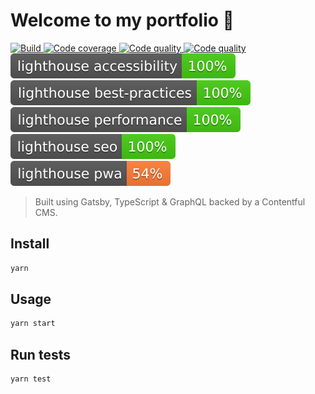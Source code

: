 # Welcome to my portfolio 👋

<p>
  <a href="https://github.com/covertbert/bertie-blackman/actions?query=workflow%3ABuild" target="_blank">
    <img alt="Build" src="https://github.com/covertbert/bertie-blackman/workflows/Build/badge.svg" />
  </a>
  <a href="https://codecov.io/gh/covertbert/bertie-blackman" target="_blank">
    <img alt="Code coverage" src="https://codecov.io/gh/covertbert/bertie-blackman/branch/master/graph/badge.svg" />
  </a>
  <a href="https://lgtm.com/projects/g/covertbert/bertie-blackman/context:javascript" target="_blank">
    <img alt="Code quality" src="https://img.shields.io/lgtm/grade/javascript/g/covertbert/bertie-blackman.svg?logo=lgtm&logoWidth=18" />
  </a> 
  <a href="https://badgen.net/badge/dependabot/enabled/green?icon=dependabot" target="_blank">
    <img alt="Code quality" src="https://badgen.net/badge/dependabot/enabled/green?icon=dependabot" />
  </a>  
  <a href="lighthouse/lighthouse_accessibility.svg" target="_blank">
    <img alt="Lighthouse accessibility" src="lighthouse/lighthouse_accessibility.svg" />
  </a>
  <a href="lighthouse/lighthouse_best-practices.svg" target="_blank">
    <img alt="Lighthouse best practices" src="lighthouse/lighthouse_best-practices.svg" />
  </a>
  <a href="lighthouse/lighthouse_performance.svg" target="_blank">
    <img alt="Lighthouse performance" src="lighthouse/lighthouse_performance.svg" />
  </a>
  <a href="lighthouse/lighthouse_seo.svg" target="_blank">
    <img alt="Lighthouse SEO" src="lighthouse/lighthouse_seo.svg" />
  </a>
  <a href="lighthouse/lighthouse_pwa.svg" target="_blank">
    <img alt="Lighthouse PWA" src="lighthouse/lighthouse_pwa.svg" />
  </a>
</p>

> Built using Gatsby, TypeScript & GraphQL backed by a Contentful CMS.

## Install

```sh
yarn
```

## Usage

```sh
yarn start
```

## Run tests

```sh
yarn test
```
